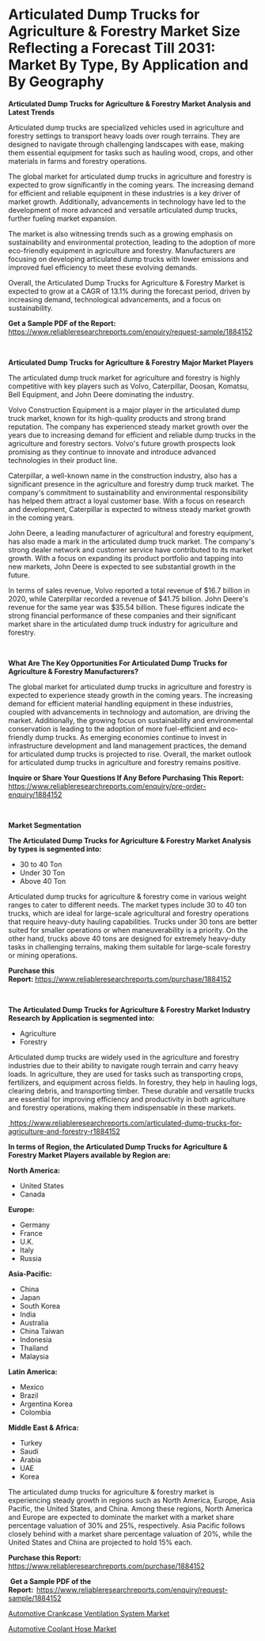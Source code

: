 <p><h1>Articulated Dump Trucks for Agriculture & Forestry Market Size Reflecting a Forecast Till 2031: Market By Type, By Application and By Geography</h1></p><p><strong>Articulated Dump Trucks for Agriculture & Forestry Market Analysis and Latest Trends</strong></p>
<p><p>Articulated dump trucks are specialized vehicles used in agriculture and forestry settings to transport heavy loads over rough terrains. They are designed to navigate through challenging landscapes with ease, making them essential equipment for tasks such as hauling wood, crops, and other materials in farms and forestry operations.</p><p>The global market for articulated dump trucks in agriculture and forestry is expected to grow significantly in the coming years. The increasing demand for efficient and reliable equipment in these industries is a key driver of market growth. Additionally, advancements in technology have led to the development of more advanced and versatile articulated dump trucks, further fueling market expansion.</p><p>The market is also witnessing trends such as a growing emphasis on sustainability and environmental protection, leading to the adoption of more eco-friendly equipment in agriculture and forestry. Manufacturers are focusing on developing articulated dump trucks with lower emissions and improved fuel efficiency to meet these evolving demands.</p><p>Overall, the Articulated Dump Trucks for Agriculture & Forestry Market is expected to grow at a CAGR of 13.1% during the forecast period, driven by increasing demand, technological advancements, and a focus on sustainability.</p></p>
<p><strong>Get a Sample PDF of the Report:&nbsp;</strong> <a href="https://www.reliableresearchreports.com/enquiry/request-sample/1884152">https://www.reliableresearchreports.com/enquiry/request-sample/1884152</a></p>
<p>&nbsp;</p>
<p><strong>Articulated Dump Trucks for Agriculture & Forestry Major Market Players</strong></p>
<p><p>The articulated dump truck market for agriculture and forestry is highly competitive with key players such as Volvo, Caterpillar, Doosan, Komatsu, Bell Equipment, and John Deere dominating the industry.</p><p>Volvo Construction Equipment is a major player in the articulated dump truck market, known for its high-quality products and strong brand reputation. The company has experienced steady market growth over the years due to increasing demand for efficient and reliable dump trucks in the agriculture and forestry sectors. Volvo's future growth prospects look promising as they continue to innovate and introduce advanced technologies in their product line.</p><p>Caterpillar, a well-known name in the construction industry, also has a significant presence in the agriculture and forestry dump truck market. The company's commitment to sustainability and environmental responsibility has helped them attract a loyal customer base. With a focus on research and development, Caterpillar is expected to witness steady market growth in the coming years.</p><p>John Deere, a leading manufacturer of agricultural and forestry equipment, has also made a mark in the articulated dump truck market. The company's strong dealer network and customer service have contributed to its market growth. With a focus on expanding its product portfolio and tapping into new markets, John Deere is expected to see substantial growth in the future.</p><p>In terms of sales revenue, Volvo reported a total revenue of $16.7 billion in 2020, while Caterpillar recorded a revenue of $41.75 billion. John Deere's revenue for the same year was $35.54 billion. These figures indicate the strong financial performance of these companies and their significant market share in the articulated dump truck industry for agriculture and forestry.</p></p>
<p>&nbsp;</p>
<p><strong>What Are The Key Opportunities For Articulated Dump Trucks for Agriculture & Forestry Manufacturers?</strong></p>
<p><p>The global market for articulated dump trucks in agriculture and forestry is expected to experience steady growth in the coming years. The increasing demand for efficient material handling equipment in these industries, coupled with advancements in technology and automation, are driving the market. Additionally, the growing focus on sustainability and environmental conservation is leading to the adoption of more fuel-efficient and eco-friendly dump trucks. As emerging economies continue to invest in infrastructure development and land management practices, the demand for articulated dump trucks is projected to rise. Overall, the market outlook for articulated dump trucks in agriculture and forestry remains positive.</p></p>
<p><strong>Inquire or Share Your Questions If Any Before Purchasing This Report:</strong> <a href="https://www.reliableresearchreports.com/enquiry/pre-order-enquiry/1884152">https://www.reliableresearchreports.com/enquiry/pre-order-enquiry/1884152</a></p>
<p>&nbsp;</p>
<p><strong>Market Segmentation</strong></p>
<p><strong>The Articulated Dump Trucks for Agriculture & Forestry Market Analysis by types is segmented into:</strong></p>
<p><ul><li>30 to 40 Ton</li><li>Under 30 Ton</li><li>Above 40 Ton</li></ul></p>
<p><p>Articulated dump trucks for agriculture & forestry come in various weight ranges to cater to different needs. The market types include 30 to 40 ton trucks, which are ideal for large-scale agricultural and forestry operations that require heavy-duty hauling capabilities. Trucks under 30 tons are better suited for smaller operations or when maneuverability is a priority. On the other hand, trucks above 40 tons are designed for extremely heavy-duty tasks in challenging terrains, making them suitable for large-scale forestry or mining operations.</p></p>
<p><strong>Purchase this Report:&nbsp;</strong><a href="https://www.reliableresearchreports.com/purchase/1884152">https://www.reliableresearchreports.com/purchase/1884152</a></p>
<p>&nbsp;</p>
<p><strong>The Articulated Dump Trucks for Agriculture & Forestry Market Industry Research by Application is segmented into:</strong></p>
<p><ul><li>Agriculture</li><li>Forestry</li></ul></p>
<p><p>Articulated dump trucks are widely used in the agriculture and forestry industries due to their ability to navigate rough terrain and carry heavy loads. In agriculture, they are used for tasks such as transporting crops, fertilizers, and equipment across fields. In forestry, they help in hauling logs, clearing debris, and transporting timber. These durable and versatile trucks are essential for improving efficiency and productivity in both agriculture and forestry operations, making them indispensable in these markets.</p></p>
<p><a href="https://www.reliableresearchreports.com/articulated-dump-trucks-for-agriculture-and-forestry-r1884152">&nbsp;https://www.reliableresearchreports.com/articulated-dump-trucks-for-agriculture-and-forestry-r1884152</a></p>
<p><strong>In terms of Region, the Articulated Dump Trucks for Agriculture & Forestry Market Players available by Region are:</strong></p>
<p>
    <p> <strong> North America: </strong>
        <ul>
            <li>United States</li>
            <li>Canada</li>
        </ul>
        </p> 
    <p> <strong> Europe: </strong>
        <ul>
            <li>Germany</li>
            <li>France</li>
            <li>U.K.</li>
            <li>Italy</li>
            <li>Russia</li>
        </ul>
        </p> 
    <p> <strong> Asia-Pacific: </strong>
        <ul>
            <li>China</li>
            <li>Japan</li>
            <li>South Korea</li>
            <li>India</li>
            <li>Australia</li>
            <li>China Taiwan</li>
            <li>Indonesia</li>
            <li>Thailand</li>
            <li>Malaysia</li>
        </ul>
        </p> 
    <p> <strong> Latin America: </strong>
        <ul>
            <li>Mexico</li>
            <li>Brazil</li>
            <li>Argentina Korea</li>
            <li>Colombia</li>
        </ul>
        </p> 
    <p> <strong> Middle East & Africa: </strong>
        <ul>
            <li>Turkey</li>
            <li>Saudi</li>
            <li>Arabia</li>
            <li>UAE</li>
            <li>Korea</li>
        </ul>
    </p>
    </p>
<p><p>The articulated dump trucks for agriculture & forestry market is experiencing steady growth in regions such as North America, Europe, Asia Pacific, the United States, and China. Among these regions, North America and Europe are expected to dominate the market with a market share percentage valuation of 30% and 25%, respectively. Asia Pacific follows closely behind with a market share percentage valuation of 20%, while the United States and China are projected to hold 15% each.</p></p>
<p><strong>Purchase this Report: </strong><a href="https://www.reliableresearchreports.com/purchase/1884152">https://www.reliableresearchreports.com/purchase/1884152</a></p>
<p>&nbsp;<strong>Get a Sample PDF of the Report:&nbsp;&nbsp;</strong><a href="https://www.reliableresearchreports.com/enquiry/request-sample/1884152">https://www.reliableresearchreports.com/enquiry/request-sample/1884152</a></p>
<p><strong></strong></p>
<p><p><a href="https://github.com/nicholepatriciadoylenwnrjr0/Market-Research-Report-List-2/blob/main/automotive-crankcase-ventilation-system-market.md">Automotive Crankcase Ventilation System Market</a></p><p><a href="https://github.com/gamblestampleyjenny50m5sl6/Market-Research-Report-List-3/blob/main/automotive-coolant-hose-market.md">Automotive Coolant Hose Market</a></p></p>